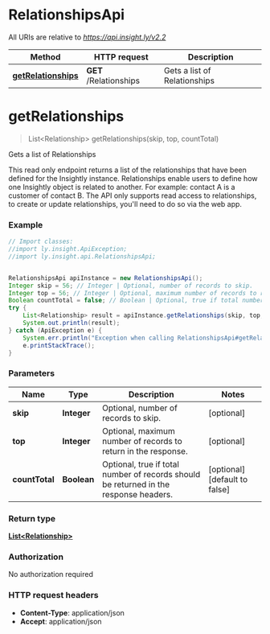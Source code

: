 # RelationshipsApi

All URIs are relative to *https://api.insight.ly/v2.2*

Method | HTTP request | Description
------------- | ------------- | -------------
[**getRelationships**](RelationshipsApi.md#getRelationships) | **GET** /Relationships | Gets a list of Relationships


<a name="getRelationships"></a>
# **getRelationships**
> List&lt;Relationship&gt; getRelationships(skip, top, countTotal)

Gets a list of Relationships

This read only endpoint returns a list of the relationships that have been defined for the Insightly instance.            Relationships enable users to define how one Insightly object is related to another.            For example: contact A is a customer of contact B. The API only supports read access to relationships, to create or update            relationships, you&#39;ll need to do so via the web app.

### Example
```java
// Import classes:
//import ly.insight.ApiException;
//import ly.insight.api.RelationshipsApi;


RelationshipsApi apiInstance = new RelationshipsApi();
Integer skip = 56; // Integer | Optional, number of records to skip.
Integer top = 56; // Integer | Optional, maximum number of records to return in the response.
Boolean countTotal = false; // Boolean | Optional, true if total number of records should be returned in the response headers.
try {
    List<Relationship> result = apiInstance.getRelationships(skip, top, countTotal);
    System.out.println(result);
} catch (ApiException e) {
    System.err.println("Exception when calling RelationshipsApi#getRelationships");
    e.printStackTrace();
}
```

### Parameters

Name | Type | Description  | Notes
------------- | ------------- | ------------- | -------------
 **skip** | **Integer**| Optional, number of records to skip. | [optional]
 **top** | **Integer**| Optional, maximum number of records to return in the response. | [optional]
 **countTotal** | **Boolean**| Optional, true if total number of records should be returned in the response headers. | [optional] [default to false]

### Return type

[**List&lt;Relationship&gt;**](Relationship.md)

### Authorization

No authorization required

### HTTP request headers

 - **Content-Type**: application/json
 - **Accept**: application/json


